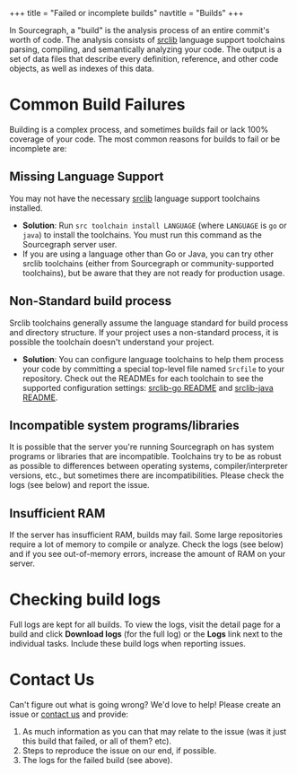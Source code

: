 +++
title = "Failed or incomplete builds"
navtitle = "Builds"
+++

In Sourcegraph, a "build" is the analysis process of an entire
commit's worth of code. The analysis consists of
[srclib](https://srclib.org) language support toolchains parsing,
compiling, and semantically analyzing your code. The output is a set
of data files that describe every definition, reference, and other
code objects, as well as indexes of this data.

# Common Build Failures

Building is a complex process, and sometimes builds fail or lack 100%
coverage of your code. The most common reasons for builds to fail or
be incomplete are:

## Missing Language Support

You may not have the necessary [srclib](https://srclib.org) language support toolchains installed.

* **Solution**: Run `src toolchain install LANGUAGE` (where `LANGUAGE`
  is `go` or `java`) to install the toolchains. You must run this
  command as the Sourcegraph server user.
* If you are using a language other than Go or Java, you can try
  other srclib toolchains (either from Sourcegraph or
  community-supported toolchains), but be aware that they are not
  ready for production usage.

## Non-Standard build process

Srclib toolchains generally assume the language standard for build process and directory structure. If your project uses a non-standard process, it is possible the toolchain doesn't understand your project.

* **Solution**: You can configure language toolchains to help them
  process your code by committing a special top-level file named
  `Srcfile` to your repository. Check out the READMEs for each
  toolchain to see the supported configuration settings:
  [srclib-go README](https://sourcegraph.com/sourcegraph/srclib-go)
  and
  [srclib-java README](https://sourcegraph.com/sourcegraph/srclib-java).

## Incompatible system programs/libraries

It is possible that the server you're running Sourcegraph on has system programs or libraries that are incompatible. Toolchains try to be as robust as possible to differences between operating systems, compiler/interpreter versions, etc., but sometimes there are incompatibilities. Please check the logs (see below) and report the issue.

## Insufficient RAM

If the server has insufficient RAM, builds may fail. Some large repositories require a lot of memory to compile or analyze. Check the logs (see below) and if you see out-of-memory errors, increase the amount of RAM on your server.

# Checking build logs

Full logs are kept for all builds. To view the logs, visit the detail
page for a build and click **Download logs** (for the full log) or the
**Logs** link next to the individual tasks. Include these build logs
when reporting issues.

# Contact Us

Can't figure out what is going wrong? We'd love to help! Please create an issue or [contact us](mailto:support@sourcegraph.com) and provide:

1. As much information as you can that may relate to the issue (was it just this build that failed, or all of them? etc).
2. Steps to reproduce the issue on our end, if possible.
3. The logs for the failed build (see above).
